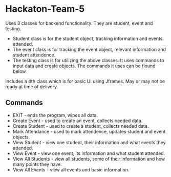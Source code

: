 # Hackaton-Team-5
Uses 3 classes for backend functionality. They are student, event and testing.
* Student class is for the student object, tracking information and events attended. 
* The event class is for tracking the event object, relevant information and student attendence.
* The testing class is for utilizing the above classes. It uses commands to input data and create objects. The commands it uses can be flound below.  

Includes a 4th class which is for basic UI using Jframes. May or may not be ready at time of delivery. 

## Commands
* EXIT - ends the program, wipes all data.
* Create Event - used to create an event, collects needed data. 
* Create Student - used to create a student, collects needed data. 
* Mark Attendance - used to mark attendence, updates student and event objects.
* View Student - view one student, their information and what events they attended.
* View Event - view one event, its information and what student attended.
* View All Students - view all students, some of their information and how many points they have.
* View All Events - view all events and basic information.
